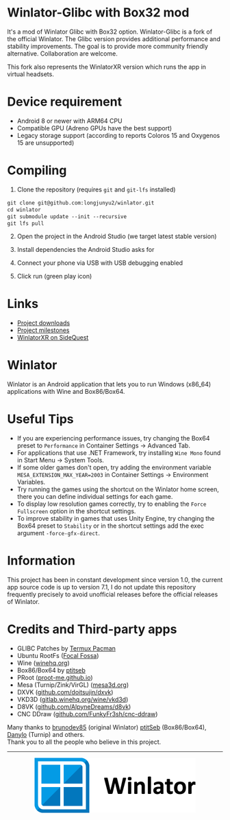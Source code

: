 # Winlator-Glibc with Box32 mod

It's a mod of Winlator Glibc with Box32 option.
Winlator-Glibc is a fork of the official Winlator. The Glibc version provides additional performance and stability improvements.
The goal is to provide more community friendly alternative. Collaboration are welcome.

This fork also represents the WinlatorXR version which runs the app in virtual headsets.

# Device requirement
* Android 8 or newer with ARM64 CPU
* Compatible GPU (Adreno GPUs have the best support)
* Legacy storage support (according to reports Coloros 15 and Oxygenos 15 are unsupported)

# Compiling

1. Clone the repository (requires `git` and `git-lfs` installed)
```
git clone git@github.com:longjunyu2/winlator.git
cd winlator
git submodule update --init --recursive
git lfs pull
```

2. Open the project in the Android Studio (we target latest stable version)

3. Install dependencies the Android Studio asks for

4. Connect your phone via USB with USB debugging enabled

5. Click run (green play icon)

# Links
- [Project downloads](https://github.com/longjunyu2/winlator/releases)
- [Project milestones](https://github.com/longjunyu2/winlator/milestones)
- [WinlatorXR on SideQuest](https://sidequestvr.com/app/37320/winlatorxr)

# Winlator

Winlator is an Android application that lets you to run Windows (x86_64) applications with Wine and Box86/Box64.

# Useful Tips

- If you are experiencing performance issues, try changing the Box64 preset to `Performance` in Container Settings -> Advanced Tab.
- For applications that use .NET Framework, try installing `Wine Mono` found in Start Menu -> System Tools.
- If some older games don't open, try adding the environment variable `MESA_EXTENSION_MAX_YEAR=2003` in Container Settings -> Environment Variables.
- Try running the games using the shortcut on the Winlator home screen, there you can define individual settings for each game.
- To display low resolution games correctly, try to enabling the `Force Fullscreen` option in the shortcut settings.
- To improve stability in games that uses Unity Engine, try changing the Box64 preset to `Stability` or in the shortcut settings add the exec argument `-force-gfx-direct`.

# Information

This project has been in constant development since version 1.0, the current app source code is up to version 7.1, I do not update this repository frequently precisely to avoid unofficial releases before the official releases of Winlator.

# Credits and Third-party apps
- GLIBC Patches by [Termux Pacman](https://github.com/termux-pacman/glibc-packages)
- Ubuntu RootFs ([Focal Fossa](https://releases.ubuntu.com/focal))
- Wine ([winehq.org](https://www.winehq.org/))
- Box86/Box64 by [ptitseb](https://github.com/ptitSeb)
- PRoot ([proot-me.github.io](https://proot-me.github.io))
- Mesa (Turnip/Zink/VirGL) ([mesa3d.org](https://www.mesa3d.org))
- DXVK ([github.com/doitsujin/dxvk](https://github.com/doitsujin/dxvk))
- VKD3D ([gitlab.winehq.org/wine/vkd3d](https://gitlab.winehq.org/wine/vkd3d))
- D8VK ([github.com/AlpyneDreams/d8vk](https://github.com/AlpyneDreams/d8vk))
- CNC DDraw ([github.com/FunkyFr3sh/cnc-ddraw](https://github.com/FunkyFr3sh/cnc-ddraw))

Many thanks to [brunodev85](https://github.com/brunodev85) (original Winlator) [ptitSeb](https://github.com/ptitSeb) (Box86/Box64), [Danylo](https://blogs.igalia.com/dpiliaiev/tags/mesa/) (Turnip) and others.<br>
Thank you to all the people who believe in this project.

---

<p align="center">
	<img src="logo.png" width="376" height="128" alt="Winlator Logo" />  
</p>

